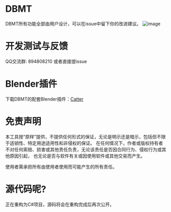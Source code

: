 # DBMT

DBMT所有功能全部由用户设计，可以在issue中留下你的改进建议。
![image](https://github.com/user-attachments/assets/f0584235-d827-4469-87e9-f77064dd0f25)

# 开发测试与反馈
QQ交流群: 894808210 或者直接提issue

# Blender插件
下载DBMT的配套Blender插件：[Catter](https://github.com/StarBobis/Catter)

# 免责声明

本工具按“原样”提供，不提供任何形式的保证，无论是明示还是暗示，包括但不限于适销性、特定用途适用性和非侵权的保证。
在任何情况下，作者或版权持有者不对任何索赔、损害或其他责任负责，无论该责任是否因合同行为、侵权行为或其他原因引起，
也无论是否与软件有关或因使用软件或其他交易而产生。

使用者需承担所有由使用者使用而可能产生的所有责任。

# 源代码呢?
正在重构为C#项目，源码将会在重构完成后再次公开。

